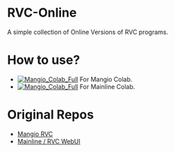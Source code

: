 
# RVC-Online

A simple collection of Online Versions of RVC programs.

# How to use?
- [![Mangio_Colab_Full](https://colab.research.google.com/assets/colab-badge.svg)](https://colab.research.google.com/github/hinabl/RVC-Online/blob/main/Mangio_Colab_Full.ipynb) For Mangio Colab.
- [![Mangio_Colab_Full](https://colab.research.google.com/assets/colab-badge.svg)](https://colab.research.google.com/github/hinabl/RVC-Online/blob/main/Mainline_Colab_Full.ipynb) For Mainline Colab.

# Original Repos
- [Mangio RVC](https://github.com/Mangio621/Mangio-RVC-Fork)
- [Mainline / RVC WebUI](https://github.com/RVC-Project/Retrieval-based-Voice-Conversion-WebUI)

